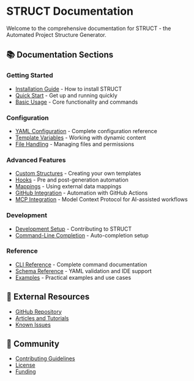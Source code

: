 # STRUCT Documentation

Welcome to the comprehensive documentation for STRUCT - the Automated Project Structure Generator.

## 📚 Documentation Sections

### Getting Started

- [Installation Guide](installation.md) - How to install STRUCT
- [Quick Start](quickstart.md) - Get up and running quickly
- [Basic Usage](usage.md) - Core functionality and commands

### Configuration

- [YAML Configuration](configuration.md) - Complete configuration reference
- [Template Variables](template-variables.md) - Working with dynamic content
- [File Handling](file-handling.md) - Managing files and permissions

### Advanced Features

- [Custom Structures](custom-structures.md) - Creating your own templates
- [Hooks](hooks.md) - Pre and post-generation automation
- [Mappings](mappings.md) - Using external data mappings
- [GitHub Integration](github-integration.md) - Automation with GitHub Actions
- [MCP Integration](mcp-integration.md) - Model Context Protocol for AI-assisted workflows

### Development

- [Development Setup](development.md) - Contributing to STRUCT
- [Command-Line Completion](completion.md) - Auto-completion setup

### Reference

- [CLI Reference](cli-reference.md) - Complete command documentation
- [Schema Reference](schema.md) - YAML validation and IDE support
- [Examples](examples/index.md) - Practical examples and use cases

## 🔗 External Resources

- [GitHub Repository](https://github.com/httpdss/struct)
- [Articles and Tutorials](articles.md)
- [Known Issues](known-issues.md)

## 🤝 Community

- [Contributing Guidelines](contributing.md)
- [License](https://github.com/httpdss/struct/blob/main/LICENSE)
- [Funding](funding.md)
